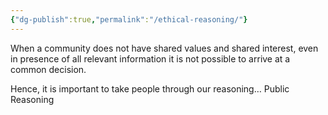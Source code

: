 ```yaml
---
{"dg-publish":true,"permalink":"/ethical-reasoning/"}
---
```


When a community does not have shared values and shared interest, even in presence of all relevant information it is not possible to arrive at a common decision. 

Hence, it is important to take people through our reasoning… Public Reasoning